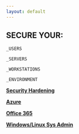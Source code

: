```yaml
---
layout: default
---
```




## **SECURE YOUR:**
    
    _USERS
    
    _SERVERS
  
    _WORKSTATIONS
    
    _ENVIRONMENT
   
   
   
   
   
  



[**Security Hardening**](https://github.com/shnlnryn/security-hardening)

[**Azure**](https://github.com/shnlnryn/azure)

[**Office 365**](https://github.com/shnlnryn/o365)

[**Windows/Linux Sys Admin**](https://github.com/shnlnryn/sysadmin)


